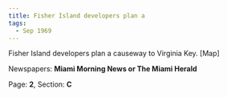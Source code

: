 ```yaml
---  
title: Fisher Island developers plan a  
tags:  
  - Sep 1969  
---  
```

  
Fisher Island developers plan a causeway to Virginia Key. [Map]  
  
Newspapers: **Miami Morning News or The Miami Herald**  
  
Page: **2**, Section: **C** 
